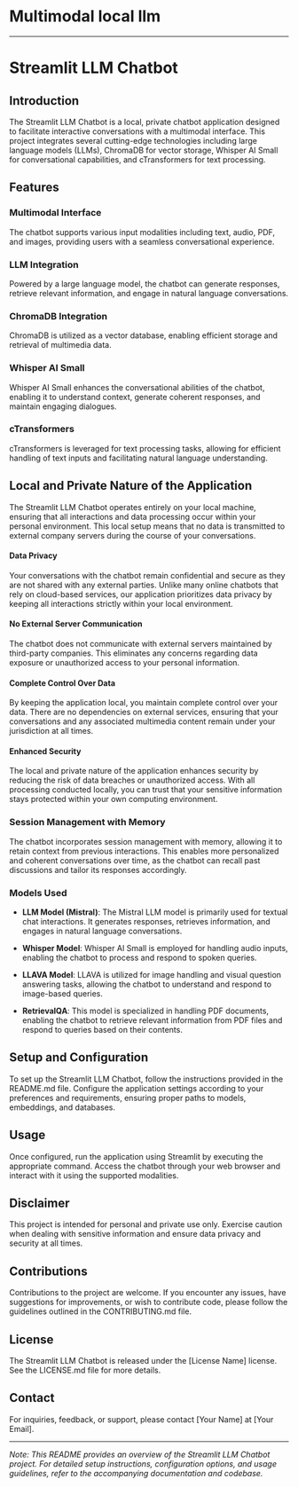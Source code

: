 # Multimodal local llm

---

# Streamlit LLM Chatbot

## Introduction

The Streamlit LLM Chatbot is a local, private chatbot application designed to facilitate interactive conversations with a multimodal interface. This project integrates several cutting-edge technologies including large language models (LLMs), ChromaDB for vector storage, Whisper AI Small for conversational capabilities, and cTransformers for text processing.

## Features

### Multimodal Interface
The chatbot supports various input modalities including text, audio, PDF, and images, providing users with a seamless conversational experience.

### LLM Integration
Powered by a large language model, the chatbot can generate responses, retrieve relevant information, and engage in natural language conversations.

### ChromaDB Integration
ChromaDB is utilized as a vector database, enabling efficient storage and retrieval of multimedia data.

### Whisper AI Small
Whisper AI Small enhances the conversational abilities of the chatbot, enabling it to understand context, generate coherent responses, and maintain engaging dialogues.

### cTransformers
cTransformers is leveraged for text processing tasks, allowing for efficient handling of text inputs and facilitating natural language understanding.

## Local and Private Nature of the Application

The Streamlit LLM Chatbot operates entirely on your local machine, ensuring that all interactions and data processing occur within your personal environment. This local setup means that no data is transmitted to external company servers during the course of your conversations.

#### Data Privacy

Your conversations with the chatbot remain confidential and secure as they are not shared with any external parties. Unlike many online chatbots that rely on cloud-based services, our application prioritizes data privacy by keeping all interactions strictly within your local environment.

#### No External Server Communication

The chatbot does not communicate with external servers maintained by third-party companies. This eliminates any concerns regarding data exposure or unauthorized access to your personal information.

#### Complete Control Over Data

By keeping the application local, you maintain complete control over your data. There are no dependencies on external services, ensuring that your conversations and any associated multimedia content remain under your jurisdiction at all times.

#### Enhanced Security

The local and private nature of the application enhances security by reducing the risk of data breaches or unauthorized access. With all processing conducted locally, you can trust that your sensitive information stays protected within your own computing environment.

### Session Management with Memory

The chatbot incorporates session management with memory, allowing it to retain context from previous interactions. This enables more personalized and coherent conversations over time, as the chatbot can recall past discussions and tailor its responses accordingly.

### Models Used

- **LLM Model (Mistral)**: The Mistral LLM model is primarily used for textual chat interactions. It generates responses, retrieves information, and engages in natural language conversations.
  
- **Whisper Model**: Whisper AI Small is employed for handling audio inputs, enabling the chatbot to process and respond to spoken queries.

- **LLAVA Model**: LLAVA is utilized for image handling and visual question answering tasks, allowing the chatbot to understand and respond to image-based queries.

- **RetrievalQA**: This model is specialized in handling PDF documents, enabling the chatbot to retrieve relevant information from PDF files and respond to queries based on their contents.

## Setup and Configuration

To set up the Streamlit LLM Chatbot, follow the instructions provided in the README.md file. Configure the application settings according to your preferences and requirements, ensuring proper paths to models, embeddings, and databases.

## Usage

Once configured, run the application using Streamlit by executing the appropriate command. Access the chatbot through your web browser and interact with it using the supported modalities.

## Disclaimer

This project is intended for personal and private use only. Exercise caution when dealing with sensitive information and ensure data privacy and security at all times.

## Contributions

Contributions to the project are welcome. If you encounter any issues, have suggestions for improvements, or wish to contribute code, please follow the guidelines outlined in the CONTRIBUTING.md file.

## License

The Streamlit LLM Chatbot is released under the [License Name] license. See the LICENSE.md file for more details.

## Contact

For inquiries, feedback, or support, please contact [Your Name] at [Your Email].

---

*Note: This README provides an overview of the Streamlit LLM Chatbot project. For detailed setup instructions, configuration options, and usage guidelines, refer to the accompanying documentation and codebase.*
